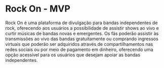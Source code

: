 # Rock On - MVP

Rock On é uma plataforma de divulgação para bandas independentes de rock, oferecendo aos usuários a possibilidade de assistir shows ao vivo e curtir músicas de bandas novas e emergentes. Os fãs poderão assistir às transmissões ao vivo das bandas gratuitamente ou comprando ingressos virtuais que poderão ser adquiridos através de compartilhamentos nas redes sociais ou por meio de pagamento em dinheiro, oferecendo uma opção acessível para os usuários que desejam apoiar as bandas independentes.

